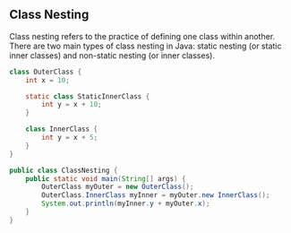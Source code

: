 ## Class Nesting
Class nesting refers to the practice of defining one class within another. There are two main types of class nesting in Java: static nesting (or static inner classes) and non-static nesting (or inner classes).
```java
class OuterClass {
    int x = 10;

    static class StaticInnerClass {
        int y = x + 10;
    }

    class InnerClass {
        int y = x + 5;
    }
}

public class ClassNesting {
    public static void main(String[] args) {
        OuterClass myOuter = new OuterClass();
        OuterClass.InnerClass myInner = myOuter.new InnerClass();
        System.out.println(myInner.y + myOuter.x);
    }
}
```
